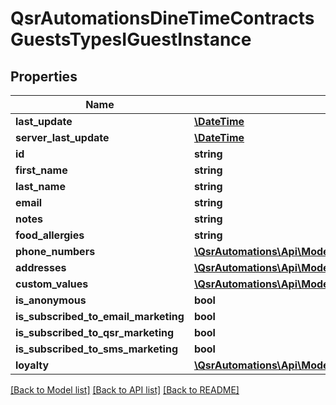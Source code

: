 # QsrAutomationsDineTimeContractsGuestsTypesIGuestInstance

## Properties
Name | Type | Description | Notes
------------ | ------------- | ------------- | -------------
**last_update** | [**\DateTime**](\DateTime.md) |  | [optional] 
**server_last_update** | [**\DateTime**](\DateTime.md) |  | [optional] 
**id** | **string** |  | [optional] 
**first_name** | **string** |  | [optional] 
**last_name** | **string** |  | [optional] 
**email** | **string** |  | [optional] 
**notes** | **string** |  | [optional] 
**food_allergies** | **string** |  | [optional] 
**phone_numbers** | [**\QsrAutomations\Api\Model\QsrAutomationsDineTimeContractsGuestsTypesIGuestPhoneNumberInstance[]**](QsrAutomationsDineTimeContractsGuestsTypesIGuestPhoneNumberInstance.md) |  | [optional] 
**addresses** | [**\QsrAutomations\Api\Model\QsrAutomationsDineTimeContractsGuestsTypesIGuestAddressInstance[]**](QsrAutomationsDineTimeContractsGuestsTypesIGuestAddressInstance.md) |  | [optional] 
**custom_values** | [**\QsrAutomations\Api\Model\QsrAutomationsDineTimeContractsGuestsTypesIGuestCustomValue[]**](QsrAutomationsDineTimeContractsGuestsTypesIGuestCustomValue.md) |  | [optional] 
**is_anonymous** | **bool** |  | [optional] 
**is_subscribed_to_email_marketing** | **bool** |  | [optional] 
**is_subscribed_to_qsr_marketing** | **bool** |  | [optional] 
**is_subscribed_to_sms_marketing** | **bool** |  | [optional] 
**loyalty** | [**\QsrAutomations\Api\Model\QsrAutomationsDineTimeContractsGuestsTypesIGuestLoyalty**](QsrAutomationsDineTimeContractsGuestsTypesIGuestLoyalty.md) |  | [optional] 

[[Back to Model list]](../README.md#documentation-for-models) [[Back to API list]](../README.md#documentation-for-api-endpoints) [[Back to README]](../README.md)


